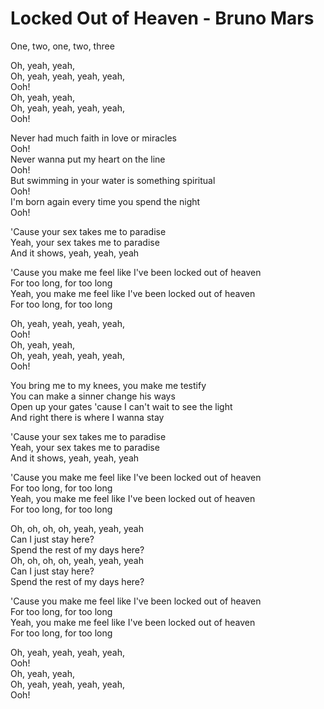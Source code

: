 # Locked Out of Heaven - Bruno Mars

One, two, one, two, three

Oh, yeah, yeah,\
Oh, yeah, yeah, yeah, yeah,\
Ooh!\
Oh, yeah, yeah,\
Oh, yeah, yeah, yeah, yeah,\
Ooh!

Never had much faith in love or miracles\
Ooh!\
Never wanna put my heart on the line\
Ooh!\
But swimming in your water is something spiritual\
Ooh!\
I'm born again every time you spend the night\
Ooh!

'Cause your sex takes me to paradise\
Yeah, your sex takes me to paradise\
And it shows, yeah, yeah, yeah

'Cause you make me feel like I've been locked out of heaven\
For too long, for too long\
Yeah, you make me feel like I've been locked out of heaven\
For too long, for too long

Oh, yeah, yeah, yeah, yeah,\
Ooh!\
Oh, yeah, yeah,\
Oh, yeah, yeah, yeah, yeah,\
Ooh!

You bring me to my knees, you make me testify\
You can make a sinner change his ways\
Open up your gates 'cause I can't wait to see the light\
And right there is where I wanna stay

'Cause your sex takes me to paradise\
Yeah, your sex takes me to paradise\
And it shows, yeah, yeah, yeah

'Cause you make me feel like I've been locked out of heaven\
For too long, for too long\
Yeah, you make me feel like I've been locked out of heaven\
For too long, for too long

Oh, oh, oh, oh, yeah, yeah, yeah\
Can I just stay here?\
Spend the rest of my days here?\
Oh, oh, oh, oh, yeah, yeah, yeah\
Can I just stay here?\
Spend the rest of my days here?

'Cause you make me feel like I've been locked out of heaven\
For too long, for too long\
Yeah, you make me feel like I've been locked out of heaven\
For too long, for too long

Oh, yeah, yeah, yeah, yeah,\
Ooh!\
Oh, yeah, yeah,\
Oh, yeah, yeah, yeah, yeah,\
Ooh!